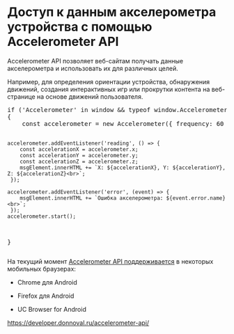 <h1>Доступ к данным акселерометра устройства с помощью Accelerometer API</h1>
<p>Accelerometer API позволяет веб-сайтам получать данные акселерометра и использовать их для различных целей.</p>
<p>Например, для определения ориентации устройства, обнаружения движений, создания интерактивных игр или прокрутки контента на веб-странице на основе движений пользователя.</p>
<pre>
if ('Accelerometer' in window && typeof window.Accelerometer === 'function' )
{
	const accelerometer = new Accelerometer({ frequency: 60 });
	
	accelerometer.addEventListener('reading', () => {
 		const accelerationX = accelerometer.x;
   		const accelerationY = accelerometer.y;
	 	const accelerationZ = accelerometer.z;
   		msgElement.innerHTML += `X: ${accelerationX}, Y: ${accelerationY}, Z: ${accelerationZ}<br>`;
	 });
  
  	accelerometer.addEventListener('error', (event) => {
   		msgElement.innerHTML += `Ошибка акселерометра: ${event.error.name}<br>`;
	 });
  	accelerometer.start();
}
</pre>
<p>На текущий момент <a href="https://caniuse.com/?search=Accelerometer">Accelerometer API поддерживается</a> в некоторых мобильных браузерах:</p>
<ul>
	<li><p>Chrome для Android </p></li>
	<li><p>Firefox для Android </p></li>
	<li><p>UC Browser for Android </p></li>
</ul>
<p><a href="https://developer.donnoval.ru/accelerometer-api/">https://developer.donnoval.ru/accelerometer-api/</a></p>
